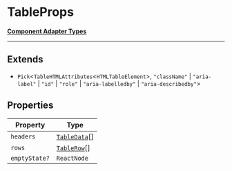 # TableProps

[**Component Adapter Types**](component-inventory.md)

***

## Extends

- `Pick`\<`TableHTMLAttributes`\<`HTMLTableElement`\>, `"className"` \| `"aria-label"` \| `"id"` \| `"role"` \| `"aria-labelledby"` \| `"aria-describedby"`\>

## Properties

| Property | Type |
| ------ | ------ |
| <a id="headers"></a> `headers` | [`TableData`](Table.TableTypes.Interface.TableData.md)[] |
| <a id="rows"></a> `rows` | [`TableRow`](Table.TableTypes.Interface.TableRow.md)[] |
| <a id="emptystate"></a> `emptyState?` | `ReactNode` |
